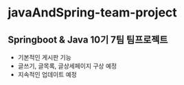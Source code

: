 # javaAndSpring-team-project
## Springboot & Java 10기 7팀 팀프로젝트
- 기본적인 게시판 기능
- 글쓰기, 글목록, 글상세페이지 구상 예정
- 지속적인 업데이트 예정
